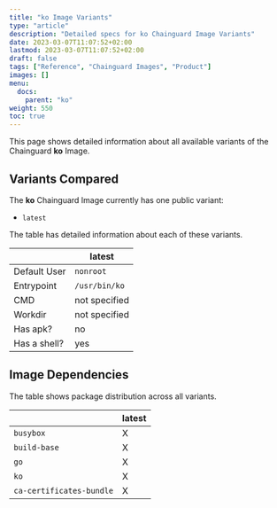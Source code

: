 ```yaml
---
title: "ko Image Variants"
type: "article"
description: "Detailed specs for ko Chainguard Image Variants"
date: 2023-03-07T11:07:52+02:00
lastmod: 2023-03-07T11:07:52+02:00
draft: false
tags: ["Reference", "Chainguard Images", "Product"]
images: []
menu:
  docs:
    parent: "ko"
weight: 550
toc: true
---
```


This page shows detailed information about all available variants of the Chainguard **ko** Image.

## Variants Compared
The **ko** Chainguard Image currently has one public variant: 

- `latest`

The table has detailed information about each of these variants.

|              | latest        |
|--------------|---------------|
| Default User | `nonroot`     |
| Entrypoint   | `/usr/bin/ko` |
| CMD          | not specified |
| Workdir      | not specified |
| Has apk?     | no            |
| Has a shell? | yes           |

## Image Dependencies
The table shows package distribution across all variants.

|                          | latest |
|--------------------------|--------|
| `busybox`                | X      |
| `build-base`             | X      |
| `go`                     | X      |
| `ko`                     | X      |
| `ca-certificates-bundle` | X      |

